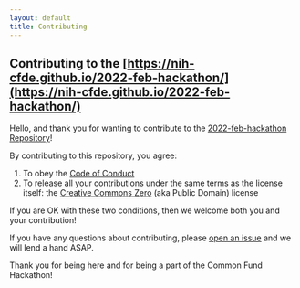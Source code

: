 ```yaml
---
layout: default
title: Contributing
---
```


## Contributing to the [https://nih-cfde.github.io/2022-feb-hackathon/](https://nih-cfde.github.io/2022-feb-hackathon/)

Hello, and thank you for wanting to contribute to the [2022-feb-hackathon Repository](https://github.com/nih-cfde/2022-feb-hackathon)\!

By contributing to this repository, you agree:

1.  To obey the [Code of Conduct](CODEOFCONDUCT.md)
2.  To release all your contributions under the same terms as the
    license itself: the [Creative Commons Zero](LICENSE.md/) (aka
    Public Domain) license

If you are OK with these two conditions, then we welcome both you and
your contribution\!

If you have any questions about contributing, please [open an
issue](https://nih-cfde.github.io/2022-feb-hackathon/issues/new) and we
will lend a hand ASAP.

Thank you for being here and for being a part of the Common Fund Hackathon!
